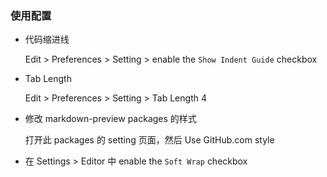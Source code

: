 ### 使用配置

- 代码缩进线

    Edit > Preferences > Setting > enable the `Show Indent Guide` checkbox

- Tab Length

    Edit > Preferences > Setting > Tab Length 4

- 修改 markdown-preview packages 的样式

    打开此 packages 的 setting 页面，然后 Use GitHub.com style

- 在 Settings > Editor 中 enable the `Soft Wrap` checkbox
